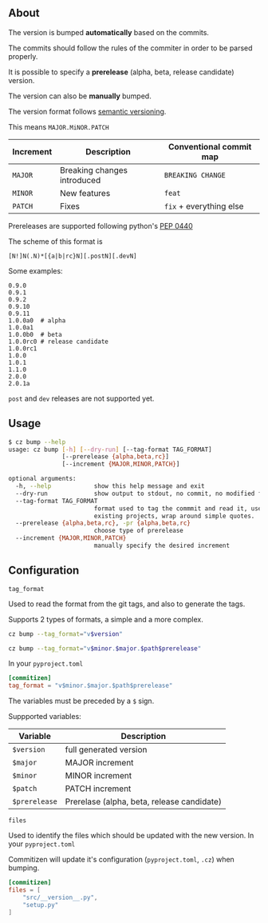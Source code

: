 ## About

The version is bumped **automatically** based on the commits.

The commits should follow the rules of the commiter in order to be parsed properly.

It is possible to specify a **prerelease** (alpha, beta, release candidate) version.

The version can also be **manually** bumped.

The version format follows [semantic versioning][semver].

This means `MAJOR.MiNOR.PATCH`

| Increment | Description | Conventional commit map |
| ------- | ----- | ------ |
| `MAJOR` | Breaking changes introduced | `BREAKING CHANGE` |
| `MINOR` | New features | `feat` |
| `PATCH` | Fixes | `fix` + everything else |


Prereleases are supported following python's [PEP 0440][pep440]

The scheme of this format is

```
[N!]N(.N)*[{a|b|rc}N][.postN][.devN]
```

Some examples:

```
0.9.0
0.9.1
0.9.2
0.9.10
0.9.11
1.0.0a0  # alpha
1.0.0a1
1.0.0b0  # beta
1.0.0rc0 # release candidate
1.0.0rc1
1.0.0
1.0.1
1.1.0
2.0.0
2.0.1a
```

`post` and `dev` releases are not supported yet.

## Usage

```bash
$ cz bump --help
usage: cz bump [-h] [--dry-run] [--tag-format TAG_FORMAT]
               [--prerelease {alpha,beta,rc}]
               [--increment {MAJOR,MINOR,PATCH}]

optional arguments:
  -h, --help            show this help message and exit
  --dry-run             show output to stdout, no commit, no modified files
  --tag-format TAG_FORMAT
                        format used to tag the commmit and read it, use it in
                        existing projects, wrap around simple quotes.
  --prerelease {alpha,beta,rc}, -pr {alpha,beta,rc}
                        choose type of prerelease
  --increment {MAJOR,MINOR,PATCH}
                        manually specify the desired increment
```


## Configuration

`tag_format`

Used to read the format from the git tags, and also to generate the tags.

Supports 2 types of formats, a simple and a more complex.

```bash
cz bump --tag_format="v$version"
```

```bash
cz bump --tag_format="v$minor.$major.$path$prerelease"
```

In your `pyproject.toml`

```toml
[commitizen]
tag_format = "v$minor.$major.$path$prerelease"
```

The variables must be preceded by a `$` sign.

Suppported variables:

| Variable | Description |
| --- | ----------- |
| `$version` | full generated version |
| `$major` | MAJOR increment |
| `$minor` | MINOR increment |
| `$patch` | PATCH increment |
| `$prerelease` | Prerelase (alpha, beta, release candidate) |

`files`

Used to identify the files which should be updated with the new version.
In your `pyproject.toml`

Commitizen will update it's configuration (`pyproject.toml`, `.cz`) when bumping.

```toml
[commitizen]
files = [
    "src/__version__.py",
    "setup.py"
]
```

[pep440]: https://www.python.org/dev/peps/pep-0440/
[semver]: https://semver.org/